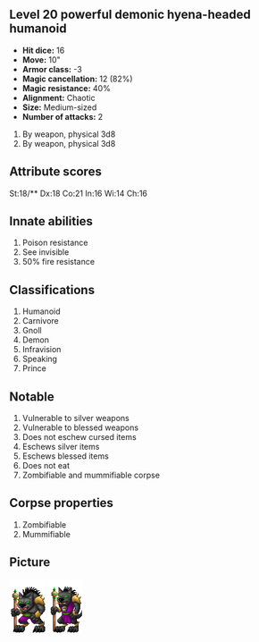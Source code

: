 ## Level 20 powerful demonic hyena-headed humanoid
- **Hit dice:** 16
- **Move:** 10"
- **Armor class:** -3
- **Magic cancellation:** 12 (82%)
- **Magic resistance:** 40%
- **Alignment:** Chaotic
- **Size:** Medium-sized
- **Number of attacks:** 2
1. By weapon, physical 3d8
2. By weapon, physical 3d8
## Attribute scores
St:18/** Dx:18 Co:21 In:16 Wi:14 Ch:16
## Innate abilities
1. Poison resistance
2. See invisible
3. 50% fire resistance
## Classifications
1. Humanoid
2. Carnivore
3. Gnoll
4. Demon
5. Infravision
6. Speaking
7. Prince
## Notable
1. Vulnerable to silver weapons
2. Vulnerable to blessed weapons
3. Does not eschew cursed items
4. Eschews silver items
5. Eschews blessed items
6. Does not eat
7. Zombifiable and mummifiable corpse
## Corpse properties
1. Zombifiable
2. Mummifiable
## Picture
![Flind lord](https://github.com/hyvanmielenpelit/GnollHackTileSet/blob/main/Monsters/flind_lord/flind_lord.png) ![Flind lady](https://github.com/hyvanmielenpelit/GnollHackTileSet/blob/main/Monsters/flind_lord/flind_lord_female.png)
